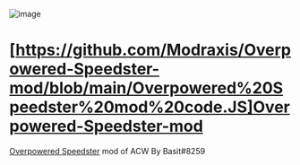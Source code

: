 ![image](https://raw.githubusercontent.com/Modraxis/Overpowered-Speedster-mod/main/SB%20overpowered%20speedster.png)
# [https://github.com/Modraxis/Overpowered-Speedster-mod/blob/main/Overpowered%20Speedster%20mod%20code.JS]Overpowered-Speedster-mod
[Overpowered Speedster](https://github.com/Modraxis/Overpowered-Speedster-mod/blob/main/Overpowered%20Speedster%20mod%20code.JS) mod of ACW By Basit#8259

